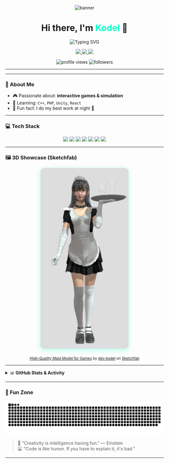 
<p align="center">
  <img src="https://capsule-render.vercel.app/api?type=waving&color=0:00ffc3,100:1e90ff&height=180&section=header&text=Kodel%20Dev&fontSize=48&fontAlign=50&fontColor=ffffff" alt="banner"/>
</p>

<h1 align="center">Hi there, I'm <span style="color:#00ffc3;">Kodel</span> 👋</h1>

<p align="center">
  <img src="https://readme-typing-svg.demolab.com?font=Fira+Code&pause=1000&center=true&vCenter=true&width=435&lines=Creative+Developer+%7C+Game+Enthusiast+%7C" alt="Typing SVG" />
</p>


<p align="center">
  <a href="https://kodel-dev.github.io" target="_blank">
    <img src="https://img.shields.io/badge/My%20Website-%F0%9F%8C%90-cyan?style=for-the-badge&logo=github" />
  </a>
  <a href="mailto:kodelz651@gmail.com" target="_blank">
    <img src="https://img.shields.io/badge/Email-D14836?style=for-the-badge&logo=gmail&logoColor=white" />
  </a>
  <a href="https://instagram.com/notyur_devboy" target="_blank">
    <img src="https://img.shields.io/badge/Instagram-E4405F?style=for-the-badge&logo=instagram&logoColor=white" />
  </a>
</p>


<p align="center">
  <img src="https://komarev.com/ghpvc/?username=kodel-dev&style=flat-square&color=blue" alt="profile views"/>
  <img src="https://img.shields.io/github/followers/kodel-dev?label=Followers&style=flat-square&color=1e90ff" alt="followers"/>
</p>

---

---

### 🎯 About Me
- 🎮 Passionate about: **interactive games & simulation**
- 🧠 Learning: `C++`, `PHP`, `Unity`, `React`
- 💬 Fun fact: I do my best work at night 🌙

---

### 💻 Tech Stack
<p align="center">
  <img src="https://cdn.jsdelivr.net/gh/devicons/devicon/icons/cplusplus/cplusplus-original.svg" width="40"/>
  <img src="https://cdn.jsdelivr.net/gh/devicons/devicon/icons/php/php-original.svg" width="40"/>
  <img src="https://cdn.jsdelivr.net/gh/devicons/devicon/icons/html5/html5-original.svg" width="40"/>
  <img src="https://cdn.jsdelivr.net/gh/devicons/devicon/icons/javascript/javascript-original.svg" width="40"/>
  <img src="https://cdn.jsdelivr.net/gh/devicons/devicon/icons/unity/unity-original.svg" width="40"/>
  <img src="https://cdn.jsdelivr.net/gh/devicons/devicon/icons/react/react-original.svg" width="40"/>
  <img src="https://cdn.jsdelivr.net/gh/devicons/devicon/icons/python/python-original.svg" width="40"/>
</p>

---


### 🖼️ 3D Showcase (Sketchfab)
<p align="center">
  <a href="https://sketchfab.com/3d-models/high-quality-maid-model-for-games-4b46ace4d9c748cda18a6c2f751850b1" target="_blank">
  <img src="thumbnail/image.png" alt="High-Quality Maid Model for Games" width="280" style="max-width:100%;border-radius:12px;box-shadow:0 4px 16px #00ffc355;"/>
  </a>
</p>
<p align="center">
  <sub>
    <a href="https://sketchfab.com/3d-models/high-quality-maid-model-for-games-4b46ace4d9c748cda18a6c2f751850b1">High-Quality Maid Model for Games</a> by <a href="https://sketchfab.com/dev-kodel">dev-kodel</a> on <a href="https://sketchfab.com">Sketchfab</a>
  </sub>
</p>

---

<details>
<summary>📊 <b>GitHub Stats & Activity</b></summary>

<p align="center">
  <img src="https://github-readme-stats.vercel.app/api?username=kodel-dev&show_icons=true&theme=tokyonight&hide_border=true" width="48%"/>
  <img src="https://github-readme-streak-stats.herokuapp.com/?user=kodel-dev&theme=tokyonight&hide_border=true" width="48%"/>
</p>
<p align="center">
  <img src="https://github-readme-stats.vercel.app/api/top-langs/?username=kodel-dev&layout=compact&theme=tokyonight&hide_border=true" width="48%"/>
</p>
</details>

---


### 🌟 Fun Zone

<div align="center" style="width:100%;max-width:600px;margin:auto;">
  <img src="https://raw.githubusercontent.com/Platane/snk/output/github-contribution-grid-snake.svg" alt="snake eating dots" style="max-width:100%;height:auto;background:transparent;" />
</div>

> 🧠 "Creativity is intelligence having fun." — Einstein  
> 💻 "Code is like humor. If you have to explain it, it's bad."

---
